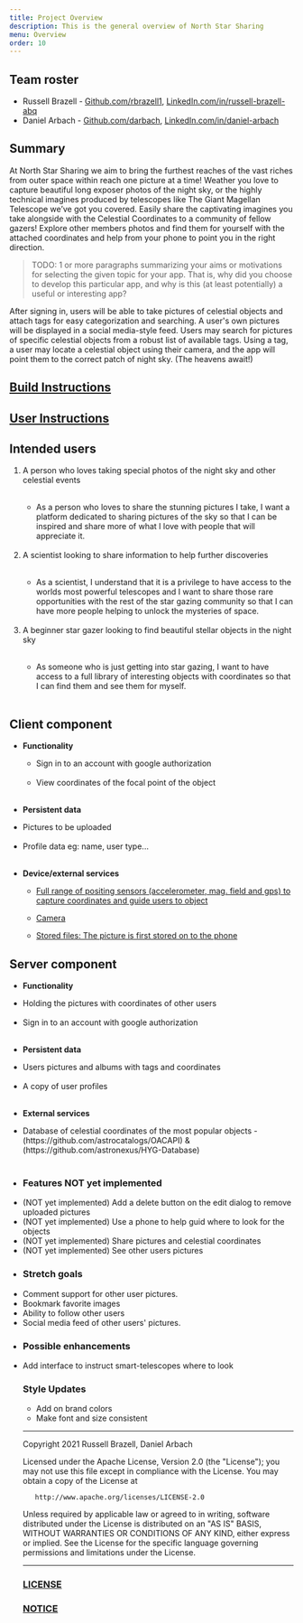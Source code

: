 ```yaml
---
title: Project Overview
description: This is the general overview of North Star Sharing
menu: Overview
order: 10
---
```


## Team roster

* Russell Brazell - [Github.com/rbrazell1](https://github.com/rbrazell1), [LinkedIn.com/in/russell-brazell-abq](https://www.linkedin.com/in/russell-brazell-abq/)
* Daniel Arbach - [Github.com/darbach](https://github.com/darbach), [LinkedIn.com/in/daniel-arbach](https://www.linkedin.com/in/daniel-arbach/)

## Summary

At North Star Sharing we aim to bring the furthest reaches of the vast riches from outer space
within reach one picture at a time! Weather you love to capture beautiful long exposer photos of the
night sky, or the highly technical imagines produced by telescopes like The Giant Magellan Telescope
we’ve got you covered. Easily share the captivating imagines you take alongside with the Celestial
Coordinates to a community of fellow gazers! Explore other members photos and find them for yourself
with the attached coordinates and help from your phone to point you in the right direction.

> TODO: 1 or more paragraphs summarizing your aims or motivations for selecting the given topic for
> your app. That is, why did you choose to develop this particular app, and why is this (at least
> potentially) a useful or interesting app?

After signing in, users will be able to take pictures of celestial objects and attach tags for easy
categorization and searching. A user's own pictures will be displayed in a social media-style feed.
Users may search for pictures of specific celestial objects from a robust list of available tags.
Using a tag, a user may locate a celestial object using their camera, and the app will point them
to the correct patch of night sky. (The heavens await!)

## [Build Instructions](../docs/build.md)

## [User Instructions](../docs/instructions.md)

## Intended users

<ol>

  <li>A person who loves taking special photos of the night sky and other celestial events</li> <br>

<ul>

<li>As a person who loves to share the stunning pictures I take, I want a platform dedicated to
sharing pictures of the sky so that I can be inspired and share more of what I love with people that
will appreciate it.</li>

</ul> <br>

  <li>A scientist looking to share information to help further discoveries</li><br>

<ul>

<li>As a scientist, I understand that it is a privilege to have access to the worlds most
powerful telescopes and I want to share those rare opportunities with the rest of the star gazing
community so that I can have more people helping to unlock the mysteries of space.</li>

</ul> <br>

  <li>A beginner star gazer looking to find beautiful stellar objects in the night sky</li> <br>

<ul> 

<li>As someone who is just getting into star gazing, I want to have access to a full library of 
interesting objects with coordinates so that I can find them and see them for myself.</li> 

</ul> <br>

</ol>

## Client component

* **Functionality** <br>

  <ul>

    <li>Sign in to an account with google authorization</li> <br>
  
    <li>View coordinates of the focal point of the object</li> <br>

  </ul>

* **Persistent data**

<ul>

  <li>Pictures to be uploaded</li> <br>

  <li>Profile data eg: name, user type...</li> <br>

</ul>

* **Device/external services**

<ul>

  * [Full range of positing sensors (accelerometer, mag. field and gps) to capture coordinates and
guide users to object](https://developer.android.com/guide/topics/sensors/sensors_position) <br>

  * [Camera](https://developer.android.com/training/camerax/take-photo) <br>

  * [Stored files: The picture is first stored on to the phone](https://developer.android.com/training/data-storage) <br>
  
</ul>

## Server component

* **Functionality**

<ul>

  <li>Holding the pictures with coordinates of other users</li> <br>

  <li>Sign in to an account with google authorization</li> <br>

</ul>

* **Persistent data**

<ul>

  <li>Users pictures and albums with tags and coordinates</li> <br>

  <li>A copy of user profiles</li> <br>

</ul>

* **External services**

<ul>

  <li>Database of celestial coordinates of the most popular objects - 
    (https://github.com/astrocatalogs/OACAPI) & (https://github.com/astronexus/HYG-Database)</li> <br>

</ul>

<ul>

### <li>Features NOT yet implemented</li>

  <li>(NOT yet implemented) Add a delete button on the edit dialog to remove uploaded pictures</li>

 <li>(NOT yet implemented) Use a phone to help guid where to look for the objects</li>

  <li>(NOT yet implemented) Share pictures and celestial coordinates</li>

  <li>(NOT yet implemented) See other users pictures</li>

  ### <li>Stretch goals</li>

  <li>Comment support for other user pictures.</li>

  <li>Bookmark favorite images</li>

  <li>Ability to follow other users</li>

  <li>Social media feed of other users' pictures.</li>

  ### <li>Possible enhancements</li>

  <li>Add interface to instruct smart-telescopes where to look</li>

### Style Updates

<ul>

  <li>Add on brand colors</li>

  <li>Make font and size consistent</li>

</ul>


--------

Copyright 2021 Russell Brazell, Daniel Arbach

Licensed under the Apache License, Version 2.0 (the "License");
you may not use this file except in compliance with the License.
You may obtain a copy of the License at

       http://www.apache.org/licenses/LICENSE-2.0

Unless required by applicable law or agreed to in writing, software
distributed under the License is distributed on an "AS IS" BASIS,
WITHOUT WARRANTIES OR CONDITIONS OF ANY KIND, either express or implied.
See the License for the specific language governing permissions and
limitations under the License.

--------

### [LICENSE](../docs/license.md)

### [NOTICE](../docsd/notice.md)